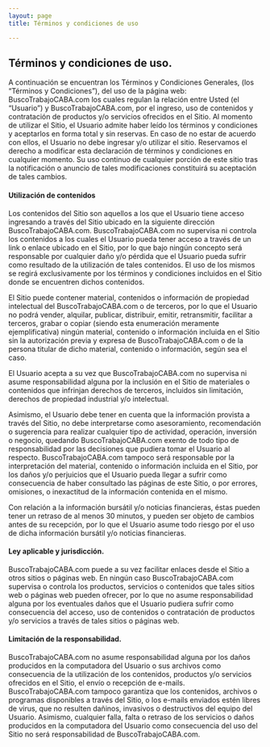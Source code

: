 ```yaml
---
layout: page
title: Términos y condiciones de uso

---
```

## Términos y condiciones de uso.

A continuación se encuentran los Términos y Condiciones Generales, (los “Términos y Condiciones”), del uso de la página web: BuscoTrabajoCABA.com los cuales regulan la relación entre Usted (el “Usuario”) y BuscoTrabajoCABA.com, por el ingreso, uso de contenidos y contratación de productos y/o servicios ofrecidos en el Sitio. Al momento de utilizar el Sitio, el Usuario admite haber leído los términos y condiciones y aceptarlos en forma total y sin reservas. En caso de no estar de acuerdo con ellos, el Usuario no debe ingresar y/o utilizar el sitio. Reservamos el derecho a modificar esta declaración de términos y condiciones en cualquier momento. Su uso continuo de cualquier porción de este sitio tras la notificación o anuncio de tales modificaciones constituirá su aceptación de tales cambios.

#### Utilización de contenidos

Los contenidos del Sitio son aquellos a los que el Usuario tiene acceso ingresando a través del Sitio ubicado en la siguiente dirección BuscoTrabajoCABA.com. BuscoTrabajoCABA.com no supervisa ni controla los contenidos a los cuales el Usuario pueda tener acceso a través de un link o enlace ubicado en el Sitio, por lo que bajo ningún concepto será responsable por cualquier daño y/o pérdida que el Usuario pueda sufrir como resultado de la utilización de tales contenidos. El uso de los mismos se regirá exclusivamente por los términos y condiciones incluidos en el Sitio donde se encuentren dichos contenidos.

El Sitio puede contener material, contenidos o información de propiedad intelectual del BuscoTrabajoCABA.com o de terceros, por lo que el Usuario no podrá vender, alquilar, publicar, distribuir, emitir, retransmitir, facilitar a terceros, grabar o copiar (siendo esta enumeración meramente ejemplificativa) ningún material, contenido o información incluida en el Sitio sin la autorización previa y expresa de BuscoTrabajoCABA.com o de la persona titular de dicho material, contenido o información, según sea el caso.

El Usuario acepta a su vez que BuscoTrabajoCABA.com no supervisa ni asume responsabilidad alguna por la inclusión en el Sitio de materiales o contenidos que infrinjan derechos de terceros, incluidos sin limitación, derechos de propiedad industrial y/o intelectual.

Asimismo, el Usuario debe tener en cuenta que la información provista a través del Sitio, no debe interpretarse como asesoramiento, recomendación o sugerencia para realizar cualquier tipo de actividad, operación, inversión o negocio, quedando BuscoTrabajoCABA.com exento de todo tipo de responsabilidad por las decisiones que pudiera tomar el Usuario al respecto. BuscoTrabajoCABA.com tampoco será responsable por la interpretación del material, contenido o información incluida en el Sitio, por los daños y/o perjuicios que el Usuario pueda llegar a sufrir como consecuencia de haber consultado las páginas de este Sitio, o por errores, omisiones, o inexactitud de la información contenida en el mismo.

Con relación a la información bursátil y/o noticias financieras, éstas pueden tener un retraso de al menos 30 minutos, y pueden ser objeto de cambios antes de su recepción, por lo que el Usuario asume todo riesgo por el uso de dicha información bursátil y/o noticias financieras.

#### Ley aplicable y jurisdicción.

BuscoTrabajoCABA.com puede a su vez facilitar enlaces desde el Sitio a otros sitios o páginas web. En ningún caso BuscoTrabajoCABA.com supervisa o controla los productos, servicios o contenidos que tales sitios web o páginas web pueden ofrecer, por lo que no asume responsabilidad alguna por los eventuales daños que el Usuario pudiera sufrir como consecuencia del acceso, uso de contenidos o contratación de productos y/o servicios a través de tales sitios o páginas web.

#### Limitación de la responsabilidad.

BuscoTrabajoCABA.com no asume responsabilidad alguna por los daños producidos en la computadora del Usuario o sus archivos como consecuencia de la utilización de los contenidos, productos y/o servicios ofrecidos en el Sitio, el envío o recepción de e-mails. BuscoTrabajoCABA.com tampoco garantiza que los contenidos, archivos o programas disponibles a través del Sitio, o los e-mails enviados estén libres de virus, que no resulten dañinos, invasivos o destructivos del equipo del Usuario. Asimismo, cualquier falla, falta o retraso de los servicios o daños producidos en la computadora del Usuario como consecuencia del uso del Sitio no será responsabilidad de BuscoTrabajoCABA.com.